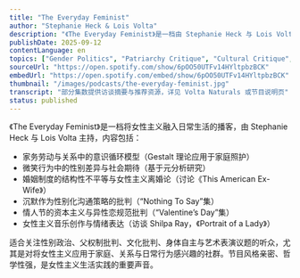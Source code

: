 ```yaml
---
title: "The Everyday Feminist"
author: "Stephanie Heck & Lois Volta"
description: "《The Everyday Feminist》是一档由 Stephanie Heck 与 Lois Volta 主持的播客，聚焦日常生活中的女性主义实践，强调家庭、关系与自我意识中的性别政治。节目融合心理学、社会批判与文化分析，内容涵盖家务劳动、婚姻制度、沉默机制、节日文化与音乐中的女性主义表达。风格亲密、哲学性强，是将女性主义带入日常细节的重要平台。"
publishDate: 2025-09-12
contentLanguage: en
topics: ["Gender Politics", "Patriarchy Critique", "Cultural Critique", "Bodily Autonomy", "Arts and Performance"]
sourceUrl: "https://open.spotify.com/show/6pOO50UTFv14HYltpbzBCK"
embedUrl: "https://open.spotify.com/embed/show/6pOO50UTFv14HYltpbzBCK"
thumbnail: "/images/podcasts/the-everyday-feminist.jpg"
transcript: "部分集数提供访谈摘要与推荐资源，详见 Volta Naturals 或节目说明页"
status: published
---
```


《The Everyday Feminist》是一档将女性主义融入日常生活的播客，由 Stephanie Heck 与 Lois Volta 主持，内容包括：

- 家务劳动与关系中的意识循环模型（Gestalt 理论应用于家庭照护）
- 微笑行为中的性别差异与社会期待（基于元分析研究）
- 婚姻制度的结构性不平等与女性主义离婚论（讨论《This American Ex-Wife》）
- 沉默作为性别化沟通策略的批判（“Nothing To Say”集）
- 情人节的资本主义与异性恋规范批判（“Valentine’s Day”集）
- 女性主义音乐创作与情绪表达（访谈 Shilpa Ray，《Portrait of a Lady》）

适合关注性别政治、父权制批判、文化批判、身体自主与艺术表演议题的听众，尤其是对将女性主义应用于家庭、关系与日常行为感兴趣的社群。节目风格亲密、哲学性强，是女性主义生活实践的重要声音。
